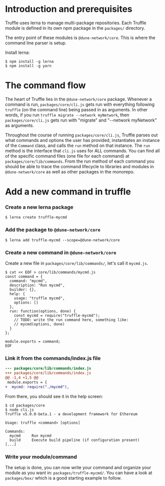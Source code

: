# Introduction and prerequisites

Truffle uses lerna to manage multi-package repositories. Each Truffle module is defined in its own npm package in the `packages/` directory.

The entry point of these modules is `@dune-network/core`. This is where the command line parser is setup.

Install lerna:

```shell
$ npm install -g lerna
$ npm install -g yarn
```

# The command flow

The heart of Truffle lies in the `@dune-network/core` package. Whenever a command
is run, `packages/core/cli.js` gets run with everything following `truffle`
(on the command line) being passed in as arguments. In other words, if you run
`truffle migrate --network myNetwork`, then `packages/core/cli.js` gets run
with "migrate" and "--network myNetwork" as arguments.

Throughout the course of running `packages/core/cli.js`, Truffle parses out what
commands and options the user has provided, instantiates an instance of the
`Command` class, and calls the `run` method on that instance. The `run` method
is the interface that `cli.js` uses for ALL commands. You can find all of the
specific command files (one file for each command) at
`packages/core/lib/commands`. From the run method of each command you should be
able to trace the command lifecycle to libraries and modules in `@dune-network/core`
as well as other packages in the monorepo.

# Add a new command in truffle

### Create a new lerna package

```shell
$ lerna create truffle-mycmd
```

### Add the package to `@dune-network/core`

```shell
$ lerna add truffle-mycmd --scope=@dune-network/core
```

### Create a new command in `@dune-network/core`

Create a new file in `packages/core/lib/commands/`, let's call it `mycmd.js`.

```shell
$ cat << EOF > core/lib/commands/mycmd.js
const command = {
  command: "mycmd",
  description: "Run mycmd",
  builder: {},
  help: {
    usage: "truffle mycmd",
    options: []
  },
  run: function(options, done) {
    const mycmd = require("truffle-mycmd");
    // TODO: write the run command here, something like:
    // mycmd(options, done)
  }
};

module.exports = command;
EOF
```

### Link it from the commands/index.js file

```diff
--- packages/core/lib/commands/index.js
+++ packages/core/lib/commands/index.js
@@ -1,4 +1,5 @@
 module.exports = {
+  mycmd: require("./mycmd"),
```

From there, you should see it in the help screen:
```shell
$ cd packages/core
$ node cli.js
Truffle v5.0.0-beta.1 - a development framework for Ethereum

Usage: truffle <command> [options]

Commands:
  mycmd     Run mycmd
  build     Execute build pipeline (if configuration present)
[...]
```

### Write your module/command

The setup is done, you can now write your command and organize your module as you want in: `packages/truffle-mycmd/`. You can have a look at `packages/box/` which is a good starting example to follow.
